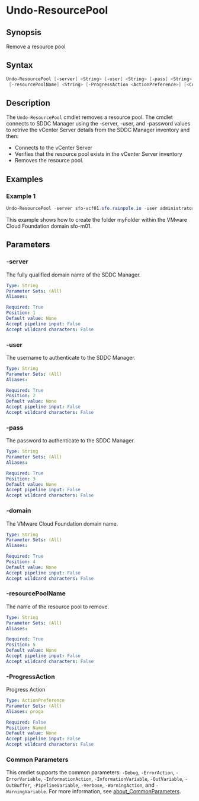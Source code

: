 # Undo-ResourcePool

## Synopsis

Remove a resource pool

## Syntax

```powershell
Undo-ResourcePool [-server] <String> [-user] <String> [-pass] <String> [-domain] <String>
 [-resourcePoolName] <String> [-ProgressAction <ActionPreference>] [<CommonParameters>]
```

## Description

The `Undo-ResourcePool` cmdlet removes a resource pool.
The cmdlet connects to SDDC Manager using the -server, -user, and -password values
to retrive the vCenter Server details from the SDDC Manager inventory and then:

- Connects to the vCenter Server
- Verifies that the resource pool exists in the vCenter Server inventory
- Removes the resource pool.

## Examples

### Example 1

```powershell
Undo-ResourcePool -server sfo-vcf01.sfo.rainpole.io -user administrator@vsphere.local -pass VMw@re1! -domain sfo-w01 -resourcePoolName "sfo-w01-cl01-rp-workload"
```

This example shows how to create the folder myFolder within the VMware Cloud Foundation domain sfo-m01.

## Parameters

### -server

The fully qualified domain name of the SDDC Manager.

```yaml
Type: String
Parameter Sets: (All)
Aliases:

Required: True
Position: 1
Default value: None
Accept pipeline input: False
Accept wildcard characters: False
```

### -user

The username to authenticate to the SDDC Manager.

```yaml
Type: String
Parameter Sets: (All)
Aliases:

Required: True
Position: 2
Default value: None
Accept pipeline input: False
Accept wildcard characters: False
```

### -pass

The password to authenticate to the SDDC Manager.

```yaml
Type: String
Parameter Sets: (All)
Aliases:

Required: True
Position: 3
Default value: None
Accept pipeline input: False
Accept wildcard characters: False
```

### -domain

The VMware Cloud Foundation domain name.

```yaml
Type: String
Parameter Sets: (All)
Aliases:

Required: True
Position: 4
Default value: None
Accept pipeline input: False
Accept wildcard characters: False
```

### -resourcePoolName

The name of the resource pool to remove.

```yaml
Type: String
Parameter Sets: (All)
Aliases:

Required: True
Position: 5
Default value: None
Accept pipeline input: False
Accept wildcard characters: False
```

### -ProgressAction

Progress Action

```yaml
Type: ActionPreference
Parameter Sets: (All)
Aliases: proga

Required: False
Position: Named
Default value: None
Accept pipeline input: False
Accept wildcard characters: False
```

### Common Parameters

This cmdlet supports the common parameters: `-Debug`, `-ErrorAction`, `-ErrorVariable`, `-InformationAction`, `-InformationVariable`, `-OutVariable`, `-OutBuffer`, `-PipelineVariable`, `-Verbose`, `-WarningAction`, and `-WarningVariable`. For more information, see [about_CommonParameters](http://go.microsoft.com/fwlink/?LinkID=113216).
